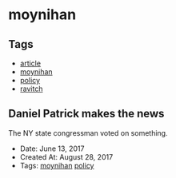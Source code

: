 # moynihan
## Tags
- [article](article.md)
- [moynihan](moynihan.md)
- [policy](policy.md)
- [ravitch](ravitch.md)
## Daniel Patrick makes the news

The NY state congressman voted on something.
- Date: June 13, 2017
- Created At: August 28, 2017
- Tags: [moynihan](moynihan.md) [policy](policy.md)
